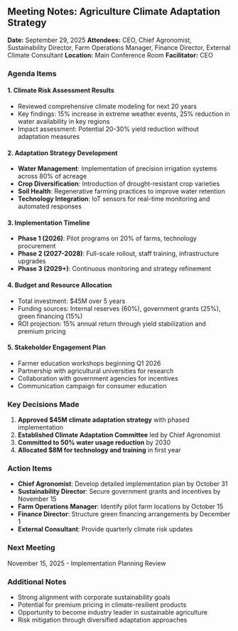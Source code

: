 ## Meeting Notes: Agriculture Climate Adaptation Strategy

**Date:** September 29, 2025
**Attendees:** CEO, Chief Agronomist, Sustainability Director, Farm Operations Manager, Finance Director, External Climate Consultant
**Location:** Main Conference Room
**Facilitator:** CEO

### Agenda Items

#### 1. Climate Risk Assessment Results
- Reviewed comprehensive climate modeling for next 20 years
- Key findings: 15% increase in extreme weather events, 25% reduction in water availability in key regions
- Impact assessment: Potential 20-30% yield reduction without adaptation measures

#### 2. Adaptation Strategy Development
- **Water Management**: Implementation of precision irrigation systems across 80% of acreage
- **Crop Diversification**: Introduction of drought-resistant crop varieties
- **Soil Health**: Regenerative farming practices to improve water retention
- **Technology Integration**: IoT sensors for real-time monitoring and automated responses

#### 3. Implementation Timeline
- **Phase 1 (2026)**: Pilot programs on 20% of farms, technology procurement
- **Phase 2 (2027-2028)**: Full-scale rollout, staff training, infrastructure upgrades
- **Phase 3 (2029+)**: Continuous monitoring and strategy refinement

#### 4. Budget and Resource Allocation
- Total investment: $45M over 5 years
- Funding sources: Internal reserves (60%), government grants (25%), green financing (15%)
- ROI projection: 15% annual return through yield stabilization and premium pricing

#### 5. Stakeholder Engagement Plan
- Farmer education workshops beginning Q1 2026
- Partnership with agricultural universities for research
- Collaboration with government agencies for incentives
- Communication campaign for consumer education

### Key Decisions Made

1. **Approved $45M climate adaptation strategy** with phased implementation
2. **Established Climate Adaptation Committee** led by Chief Agronomist
3. **Committed to 50% water usage reduction** by 2030
4. **Allocated $8M for technology and training** in first year

### Action Items

- **Chief Agronomist**: Develop detailed implementation plan by October 31
- **Sustainability Director**: Secure government grants and incentives by November 15
- **Farm Operations Manager**: Identify pilot farm locations by October 15
- **Finance Director**: Structure green financing arrangements by December 1
- **External Consultant**: Provide quarterly climate risk updates

### Next Meeting
November 15, 2025 - Implementation Planning Review

### Additional Notes
- Strong alignment with corporate sustainability goals
- Potential for premium pricing in climate-resilient products
- Opportunity to become industry leader in sustainable agriculture
- Risk mitigation through diversified adaptation approaches
